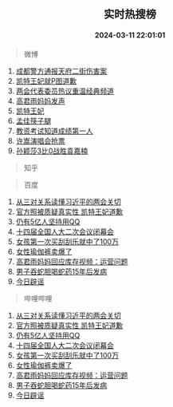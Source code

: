 <div align="center"><h2>实时热搜榜</h2><h4>2024-03-11 22:01:01</h4></div>

> 微博  

1. [成都警方通报天府二街伤害案](https://s.weibo.com/weibo?q=%23%E6%88%90%E9%83%BD%E8%AD%A6%E6%96%B9%E9%80%9A%E6%8A%A5%E5%A4%A9%E5%BA%9C%E4%BA%8C%E8%A1%97%E4%BC%A4%E5%AE%B3%E6%A1%88%23&t=31&band_rank=1&Refer=top)<br />
2. [凯特王妃就P图道歉](https://s.weibo.com/weibo?q=%23%E5%87%AF%E7%89%B9%E7%8E%8B%E5%A6%83%E5%B0%B1P%E5%9B%BE%E9%81%93%E6%AD%89%23&t=31&band_rank=2&Refer=top)<br />
3. [两会代表委员热议重温经典频道](https://s.weibo.com/weibo?q=%23%E4%B8%A4%E4%BC%9A%E4%BB%A3%E8%A1%A8%E5%A7%94%E5%91%98%E7%83%AD%E8%AE%AE%E9%87%8D%E6%B8%A9%E7%BB%8F%E5%85%B8%E9%A2%91%E9%81%93%23&t=31&band_rank=3&Refer=top)<br />
4. [高君雨妈妈发声](https://s.weibo.com/weibo?q=%23%E9%AB%98%E5%90%9B%E9%9B%A8%E5%A6%88%E5%A6%88%E5%8F%91%E5%A3%B0%23&t=31&band_rank=4&Refer=top)<br />
5. [凯特王妃](https://s.weibo.com/weibo?q=%E5%87%AF%E7%89%B9%E7%8E%8B%E5%A6%83&t=31&band_rank=5&Refer=top)<br />
6. [孟佳筷子腿](https://s.weibo.com/weibo?q=%E5%AD%9F%E4%BD%B3%E7%AD%B7%E5%AD%90%E8%85%BF&t=31&band_rank=6&Refer=top)<br />
7. [教资考试知道成绩第一人](https://s.weibo.com/weibo?q=%E6%95%99%E8%B5%84%E8%80%83%E8%AF%95%E7%9F%A5%E9%81%93%E6%88%90%E7%BB%A9%E7%AC%AC%E4%B8%80%E4%BA%BA&t=31&band_rank=7&Refer=top)<br />
8. [许嵩演唱会抢票](https://s.weibo.com/weibo?q=%23%E8%AE%B8%E5%B5%A9%E6%BC%94%E5%94%B1%E4%BC%9A%E6%8A%A2%E7%A5%A8%23&t=31&band_rank=8&Refer=top)<br />
9. [孙颖莎3比0战胜袁嘉楠](https://s.weibo.com/weibo?q=%23%E5%AD%99%E9%A2%96%E8%8E%8E3%E6%AF%940%E6%88%98%E8%83%9C%E8%A2%81%E5%98%89%E6%A5%A0%23&t=31&band_rank=9&Refer=top)<br />

> 知乎  


> 百度  

1. [从三对关系读懂习近平的两会关切](https://www.baidu.com/s?wd=%E4%BB%8E%E4%B8%89%E5%AF%B9%E5%85%B3%E7%B3%BB%E8%AF%BB%E6%87%82%E4%B9%A0%E8%BF%91%E5%B9%B3%E7%9A%84%E4%B8%A4%E4%BC%9A%E5%85%B3%E5%88%87&sa=fyb_news&rsv_dl=fyb_news)<br />
2. [官方照被质疑真实性 凯特王妃道歉](https://www.baidu.com/s?wd=%E5%AE%98%E6%96%B9%E7%85%A7%E8%A2%AB%E8%B4%A8%E7%96%91%E7%9C%9F%E5%AE%9E%E6%80%A7+%E5%87%AF%E7%89%B9%E7%8E%8B%E5%A6%83%E9%81%93%E6%AD%89&sa=fyb_news&rsv_dl=fyb_news)<br />
3. [仍有5亿人坚持用QQ](https://www.baidu.com/s?wd=%E4%BB%8D%E6%9C%895%E4%BA%BF%E4%BA%BA%E5%9D%9A%E6%8C%81%E7%94%A8QQ&sa=fyb_news&rsv_dl=fyb_news)<br />
4. [十四届全国人大二次会议闭幕会](https://www.baidu.com/s?wd=%E5%8D%81%E5%9B%9B%E5%B1%8A%E5%85%A8%E5%9B%BD%E4%BA%BA%E5%A4%A7%E4%BA%8C%E6%AC%A1%E4%BC%9A%E8%AE%AE%E9%97%AD%E5%B9%95%E4%BC%9A&sa=fyb_news&rsv_dl=fyb_news)<br />
5. [女孩第一次买刮刮乐就中了100万](https://www.baidu.com/s?wd=%E5%A5%B3%E5%AD%A9%E7%AC%AC%E4%B8%80%E6%AC%A1%E4%B9%B0%E5%88%AE%E5%88%AE%E4%B9%90%E5%B0%B1%E4%B8%AD%E4%BA%86100%E4%B8%87&sa=fyb_news&rsv_dl=fyb_news)<br />
6. [女性瑜伽裤卖爆了](https://www.baidu.com/s?wd=%E5%A5%B3%E6%80%A7%E7%91%9C%E4%BC%BD%E8%A3%A4%E5%8D%96%E7%88%86%E4%BA%86&sa=fyb_news&rsv_dl=fyb_news)<br />
7. [高君雨妈妈回应库存视频：运营问题](https://www.baidu.com/s?wd=%E9%AB%98%E5%90%9B%E9%9B%A8%E5%A6%88%E5%A6%88%E5%9B%9E%E5%BA%94%E5%BA%93%E5%AD%98%E8%A7%86%E9%A2%91%EF%BC%9A%E8%BF%90%E8%90%A5%E9%97%AE%E9%A2%98&sa=fyb_news&rsv_dl=fyb_news)<br />
8. [男子吞蛇胆喝蛇药15年后发病](https://www.baidu.com/s?wd=%E7%94%B7%E5%AD%90%E5%90%9E%E8%9B%87%E8%83%86%E5%96%9D%E8%9B%87%E8%8D%AF15%E5%B9%B4%E5%90%8E%E5%8F%91%E7%97%85&sa=fyb_news&rsv_dl=fyb_news)<br />
9. [今日辟谣](https://www.baidu.com/s?wd=%E4%BB%8A%E6%97%A5%E8%BE%9F%E8%B0%A3&sa=fyb_news&rsv_dl=fyb_news)<br />

> 哔哩哔哩  

1. [从三对关系读懂习近平的两会关切](https://www.baidu.com/s?wd=%E4%BB%8E%E4%B8%89%E5%AF%B9%E5%85%B3%E7%B3%BB%E8%AF%BB%E6%87%82%E4%B9%A0%E8%BF%91%E5%B9%B3%E7%9A%84%E4%B8%A4%E4%BC%9A%E5%85%B3%E5%88%87&sa=fyb_news&rsv_dl=fyb_news)<br />
2. [官方照被质疑真实性 凯特王妃道歉](https://www.baidu.com/s?wd=%E5%AE%98%E6%96%B9%E7%85%A7%E8%A2%AB%E8%B4%A8%E7%96%91%E7%9C%9F%E5%AE%9E%E6%80%A7+%E5%87%AF%E7%89%B9%E7%8E%8B%E5%A6%83%E9%81%93%E6%AD%89&sa=fyb_news&rsv_dl=fyb_news)<br />
3. [仍有5亿人坚持用QQ](https://www.baidu.com/s?wd=%E4%BB%8D%E6%9C%895%E4%BA%BF%E4%BA%BA%E5%9D%9A%E6%8C%81%E7%94%A8QQ&sa=fyb_news&rsv_dl=fyb_news)<br />
4. [十四届全国人大二次会议闭幕会](https://www.baidu.com/s?wd=%E5%8D%81%E5%9B%9B%E5%B1%8A%E5%85%A8%E5%9B%BD%E4%BA%BA%E5%A4%A7%E4%BA%8C%E6%AC%A1%E4%BC%9A%E8%AE%AE%E9%97%AD%E5%B9%95%E4%BC%9A&sa=fyb_news&rsv_dl=fyb_news)<br />
5. [女孩第一次买刮刮乐就中了100万](https://www.baidu.com/s?wd=%E5%A5%B3%E5%AD%A9%E7%AC%AC%E4%B8%80%E6%AC%A1%E4%B9%B0%E5%88%AE%E5%88%AE%E4%B9%90%E5%B0%B1%E4%B8%AD%E4%BA%86100%E4%B8%87&sa=fyb_news&rsv_dl=fyb_news)<br />
6. [女性瑜伽裤卖爆了](https://www.baidu.com/s?wd=%E5%A5%B3%E6%80%A7%E7%91%9C%E4%BC%BD%E8%A3%A4%E5%8D%96%E7%88%86%E4%BA%86&sa=fyb_news&rsv_dl=fyb_news)<br />
7. [高君雨妈妈回应库存视频：运营问题](https://www.baidu.com/s?wd=%E9%AB%98%E5%90%9B%E9%9B%A8%E5%A6%88%E5%A6%88%E5%9B%9E%E5%BA%94%E5%BA%93%E5%AD%98%E8%A7%86%E9%A2%91%EF%BC%9A%E8%BF%90%E8%90%A5%E9%97%AE%E9%A2%98&sa=fyb_news&rsv_dl=fyb_news)<br />
8. [男子吞蛇胆喝蛇药15年后发病](https://www.baidu.com/s?wd=%E7%94%B7%E5%AD%90%E5%90%9E%E8%9B%87%E8%83%86%E5%96%9D%E8%9B%87%E8%8D%AF15%E5%B9%B4%E5%90%8E%E5%8F%91%E7%97%85&sa=fyb_news&rsv_dl=fyb_news)<br />
9. [今日辟谣](https://www.baidu.com/s?wd=%E4%BB%8A%E6%97%A5%E8%BE%9F%E8%B0%A3&sa=fyb_news&rsv_dl=fyb_news)<br />
